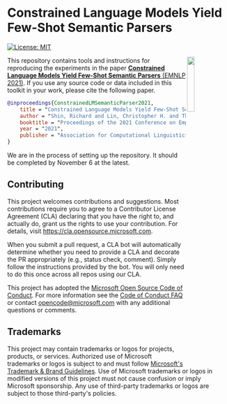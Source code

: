 # Constrained Language Models Yield Few-Shot Semantic Parsers

[![License: MIT](https://img.shields.io/badge/License-MIT-yellow.svg)](https://opensource.org/licenses/MIT) 

<img align="right" src="https://avatars2.githubusercontent.com/u/9585815?s=200&v=4" width="18%">


This repository contains tools and instructions for reproducing the experiments in the paper
[**Constrained Language Models Yield Few-Shot Semantic Parsers** (EMNLP 2021)](https://arxiv.org/abs/2104.08768).
If you use any source code or data included in this toolkit in your work, please cite the following paper.
```bib
@inproceedings{ConstrainedLMSemanticParser2021,
    title = "Constrained Language Models Yield Few-Shot Semantic Parsers",
    author = "Shin, Richard and Lin, Christopher H. and Thomson, Sam and Chen, Charles and Roy, Subhro and Platanios,  Emmanouil Antonios and Pauls, Adam and Klein, Dan and Eisner, Jason and Van Durme, Benjamin",
    booktitle = "Proceedings of the 2021 Conference on Empirical Methods in Natural Language Processing",
    year = "2021",
    publisher = "Association for Computational Linguistics",
}
```

We are in the process of setting up the repository. It should be completed by November 6 at the latest.

## Contributing

This project welcomes contributions and suggestions.  Most contributions require you to agree to a
Contributor License Agreement (CLA) declaring that you have the right to, and actually do, grant us
the rights to use your contribution. For details, visit https://cla.opensource.microsoft.com.

When you submit a pull request, a CLA bot will automatically determine whether you need to provide
a CLA and decorate the PR appropriately (e.g., status check, comment). Simply follow the instructions
provided by the bot. You will only need to do this once across all repos using our CLA.

This project has adopted the [Microsoft Open Source Code of Conduct](https://opensource.microsoft.com/codeofconduct/).
For more information see the [Code of Conduct FAQ](https://opensource.microsoft.com/codeofconduct/faq/) or
contact [opencode@microsoft.com](mailto:opencode@microsoft.com) with any additional questions or comments.

## Trademarks

This project may contain trademarks or logos for projects, products, or services. Authorized use of Microsoft 
trademarks or logos is subject to and must follow 
[Microsoft's Trademark & Brand Guidelines](https://www.microsoft.com/en-us/legal/intellectualproperty/trademarks/usage/general).
Use of Microsoft trademarks or logos in modified versions of this project must not cause confusion or imply Microsoft sponsorship.
Any use of third-party trademarks or logos are subject to those third-party's policies.
